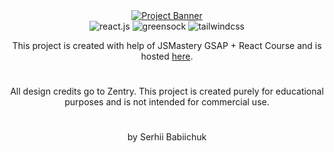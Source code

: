 <div align='center'>
  <a href='https://gsap-react-project.vercel.app/'>
    <img src="https://github.com/user-attachments/assets/ab600f24-f4d9-4cef-8f1e-3fd9194afb30" alt="Project Banner">
  </a>
 <div>
    <img src="https://img.shields.io/badge/-React_JS-black?style=for-the-badge&logoColor=white&logo=react&color=61DAFB" alt="react.js" />
    <img src="https://img.shields.io/badge/-GSAP-black?style=for-the-badge&logoColor=white&logo=greensock&color=88CE02" alt="greensock" />
    <img src="https://img.shields.io/badge/-Tailwind_CSS-black?style=for-the-badge&logoColor=white&logo=tailwindcss&color=06B6D4" alt="tailwindcss" />
  </div>

  This project is created with help of JSMastery GSAP + React Course and is hosted <a href='https://gsap-react-project.vercel.app/'> here</a>.

#
All design credits go to Zentry. This project is created purely for educational purposes and is not intended for commercial use.
#

by Serhii Babiichuk
</div>

